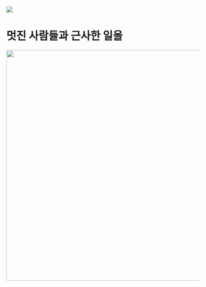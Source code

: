 
<img src="https://hits.seeyoufarm.com/api/count/incr/badge.svg?url=https%3A%2F%2Fgithub.com%2Fleekyukin&count_bg=%23000000&title_bg=%23000000&icon=github.svg&icon_color=%23E7E7E7&title=GitHub&edge_flat=false)"/>

<h1>멋진 사람들과 근사한 일을</h1>
<img width="600px" src="https://cdn.ingn.net/news/photo/201903/36028_34813_4020.jpg">
